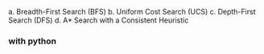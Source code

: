 a. Breadth-First Search (BFS)
b. Uniform Cost Search (UCS)
c. Depth-First Search (DFS)
d. A* Search with a Consistent Heuristic

### with python
